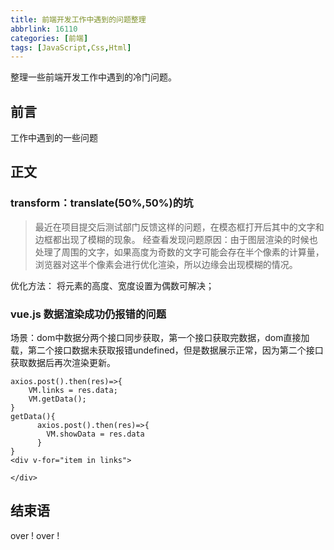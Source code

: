 ```yaml
---
title: 前端开发工作中遇到的问题整理
abbrlink: 16110
categories: [前端]
tags: [JavaScript,Css,Html]
---
```



整理一些前端开发工作中遇到的冷门问题。
<!-- more -->
## 前言
工作中遇到的一些问题
## 正文
###  transform：translate(50%,50%)的坑
> 最近在项目提交后测试部门反馈这样的问题，在模态框打开后其中的文字和边框都出现了模糊的现象。
> 经查看发现问题原因：由于图层渲染的时候也处理了周围的文字，如果高度为奇数的文字可能会存在半个像素的计算量，浏览器对这半个像素会进行优化渲染，所以边缘会出现模糊的情况。

优化方法： 将元素的高度、宽度设置为偶数可解决；
### vue.js 数据渲染成功仍报错的问题
场景：dom中数据分两个接口同步获取，第一个接口获取完数据，dom直接加载，第二个接口数据未获取报错undefined，但是数据展示正常，因为第二个接口获取数据后再次渲染更新。

    axios.post().then(res)=>{
        VM.links = res.data;
        VM.getData();
    }
    getData(){
          axios.post().then(res)=>{
            VM.showData = res.data
          }
    }
    <div v-for="item in links">
            
    </div>
   

## 结束语
over ! over !